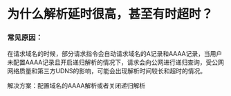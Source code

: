 # 为什么解析延时很高，甚至有时超时？

### 常见原因：

在请求域名的时候，部分请求指令会自动请求域名的A记录和AAAA记录，当用户未配置AAAA记录且开启递归解析的情况下，请求会向公网进行递归查询，受公网网络质量和第三方UDNS的影响，可能会出现解析时间较长和超时的情况。

解决方案：配置域名的AAAA解析或者关闭递归解析


